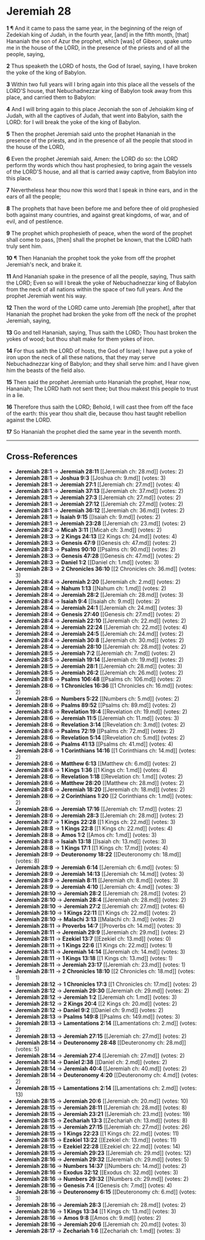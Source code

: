 # Jeremiah 28

**1** ¶ And it came to pass the same year, in the beginning of the reign of Zedekiah king of Judah, in the fourth year, [and] in the fifth month, [that] Hananiah the son of Azur the prophet, which [was] of Gibeon, spake unto me in the house of the LORD, in the presence of the priests and of all the people, saying,

**2** Thus speaketh the LORD of hosts, the God of Israel, saying, I have broken the yoke of the king of Babylon.

**3** Within two full years will I bring again into this place all the vessels of the LORD'S house, that Nebuchadnezzar king of Babylon took away from this place, and carried them to Babylon:

**4** And I will bring again to this place Jeconiah the son of Jehoiakim king of Judah, with all the captives of Judah, that went into Babylon, saith the LORD: for I will break the yoke of the king of Babylon.

**5** Then the prophet Jeremiah said unto the prophet Hananiah in the presence of the priests, and in the presence of all the people that stood in the house of the LORD,

**6** Even the prophet Jeremiah said, Amen: the LORD do so: the LORD perform thy words which thou hast prophesied, to bring again the vessels of the LORD'S house, and all that is carried away captive, from Babylon into this place.

**7** Nevertheless hear thou now this word that I speak in thine ears, and in the ears of all the people;

**8** The prophets that have been before me and before thee of old prophesied both against many countries, and against great kingdoms, of war, and of evil, and of pestilence.

**9** The prophet which prophesieth of peace, when the word of the prophet shall come to pass, [then] shall the prophet be known, that the LORD hath truly sent him.

**10** ¶ Then Hananiah the prophet took the yoke from off the prophet Jeremiah's neck, and brake it.

**11** And Hananiah spake in the presence of all the people, saying, Thus saith the LORD; Even so will I break the yoke of Nebuchadnezzar king of Babylon from the neck of all nations within the space of two full years. And the prophet Jeremiah went his way.

**12** Then the word of the LORD came unto Jeremiah [the prophet], after that Hananiah the prophet had broken the yoke from off the neck of the prophet Jeremiah, saying,

**13** Go and tell Hananiah, saying, Thus saith the LORD; Thou hast broken the yokes of wood; but thou shalt make for them yokes of iron.

**14** For thus saith the LORD of hosts, the God of Israel; I have put a yoke of iron upon the neck of all these nations, that they may serve Nebuchadnezzar king of Babylon; and they shall serve him: and I have given him the beasts of the field also.

**15** Then said the prophet Jeremiah unto Hananiah the prophet, Hear now, Hananiah; The LORD hath not sent thee; but thou makest this people to trust in a lie.

**16** Therefore thus saith the LORD; Behold, I will cast thee from off the face of the earth: this year thou shalt die, because thou hast taught rebellion against the LORD.

**17** So Hananiah the prophet died the same year in the seventh month.

---

## Cross-References

- **Jeremiah 28:1** → **Jeremiah 28:11** [[Jeremiah ch: 28.md]] (votes: 2)
- **Jeremiah 28:1** → **Joshua 9:3** [[Joshua ch: 9.md]] (votes: 3)
- **Jeremiah 28:1** → **Jeremiah 27:1** [[Jeremiah ch: 27.md]] (votes: 4)
- **Jeremiah 28:1** → **Jeremiah 37:13** [[Jeremiah ch: 37.md]] (votes: 2)
- **Jeremiah 28:1** → **Jeremiah 27:3** [[Jeremiah ch: 27.md]] (votes: 2)
- **Jeremiah 28:1** → **Jeremiah 27:12** [[Jeremiah ch: 27.md]] (votes: 2)
- **Jeremiah 28:1** → **Jeremiah 36:12** [[Jeremiah ch: 36.md]] (votes: 2)
- **Jeremiah 28:1** → **Isaiah 9:15** [[Isaiah ch: 9.md]] (votes: 2)
- **Jeremiah 28:1** → **Jeremiah 23:28** [[Jeremiah ch: 23.md]] (votes: 2)
- **Jeremiah 28:2** → **Micah 3:11** [[Micah ch: 3.md]] (votes: 2)
- **Jeremiah 28:3** → **2 Kings 24:13** [[2 Kings ch: 24.md]] (votes: 4)
- **Jeremiah 28:3** → **Genesis 47:9** [[Genesis ch: 47.md]] (votes: 2)
- **Jeremiah 28:3** → **Psalms 90:10** [[Psalms ch: 90.md]] (votes: 2)
- **Jeremiah 28:3** → **Genesis 47:28** [[Genesis ch: 47.md]] (votes: 2)
- **Jeremiah 28:3** → **Daniel 1:2** [[Daniel ch: 1.md]] (votes: 3)
- **Jeremiah 28:3** → **2 Chronicles 36:10** [[2 Chronicles ch: 36.md]] (votes: 3)
- **Jeremiah 28:4** → **Jeremiah 2:20** [[Jeremiah ch: 2.md]] (votes: 2)
- **Jeremiah 28:4** → **Nahum 1:13** [[Nahum ch: 1.md]] (votes: 2)
- **Jeremiah 28:4** → **Jeremiah 28:2** [[Jeremiah ch: 28.md]] (votes: 3)
- **Jeremiah 28:4** → **Isaiah 9:4** [[Isaiah ch: 9.md]] (votes: 2)
- **Jeremiah 28:4** → **Jeremiah 24:1** [[Jeremiah ch: 24.md]] (votes: 3)
- **Jeremiah 28:4** → **Genesis 27:40** [[Genesis ch: 27.md]] (votes: 2)
- **Jeremiah 28:4** → **Jeremiah 22:10** [[Jeremiah ch: 22.md]] (votes: 2)
- **Jeremiah 28:4** → **Jeremiah 22:24** [[Jeremiah ch: 22.md]] (votes: 4)
- **Jeremiah 28:4** → **Jeremiah 24:5** [[Jeremiah ch: 24.md]] (votes: 2)
- **Jeremiah 28:4** → **Jeremiah 30:8** [[Jeremiah ch: 30.md]] (votes: 2)
- **Jeremiah 28:4** → **Jeremiah 28:10** [[Jeremiah ch: 28.md]] (votes: 2)
- **Jeremiah 28:5** → **Jeremiah 7:2** [[Jeremiah ch: 7.md]] (votes: 2)
- **Jeremiah 28:5** → **Jeremiah 19:14** [[Jeremiah ch: 19.md]] (votes: 2)
- **Jeremiah 28:5** → **Jeremiah 28:1** [[Jeremiah ch: 28.md]] (votes: 3)
- **Jeremiah 28:5** → **Jeremiah 26:2** [[Jeremiah ch: 26.md]] (votes: 2)
- **Jeremiah 28:6** → **Psalms 106:48** [[Psalms ch: 106.md]] (votes: 2)
- **Jeremiah 28:6** → **1 Chronicles 16:36** [[1 Chronicles ch: 16.md]] (votes: 2)
- **Jeremiah 28:6** → **Numbers 5:22** [[Numbers ch: 5.md]] (votes: 2)
- **Jeremiah 28:6** → **Psalms 89:52** [[Psalms ch: 89.md]] (votes: 2)
- **Jeremiah 28:6** → **Revelation 19:4** [[Revelation ch: 19.md]] (votes: 2)
- **Jeremiah 28:6** → **Jeremiah 11:5** [[Jeremiah ch: 11.md]] (votes: 3)
- **Jeremiah 28:6** → **Revelation 3:14** [[Revelation ch: 3.md]] (votes: 2)
- **Jeremiah 28:6** → **Psalms 72:19** [[Psalms ch: 72.md]] (votes: 2)
- **Jeremiah 28:6** → **Revelation 5:14** [[Revelation ch: 5.md]] (votes: 2)
- **Jeremiah 28:6** → **Psalms 41:13** [[Psalms ch: 41.md]] (votes: 4)
- **Jeremiah 28:6** → **1 Corinthians 14:16** [[1 Corinthians ch: 14.md]] (votes: 2)
- **Jeremiah 28:6** → **Matthew 6:13** [[Matthew ch: 6.md]] (votes: 2)
- **Jeremiah 28:6** → **1 Kings 1:36** [[1 Kings ch: 1.md]] (votes: 4)
- **Jeremiah 28:6** → **Revelation 1:18** [[Revelation ch: 1.md]] (votes: 2)
- **Jeremiah 28:6** → **Matthew 28:20** [[Matthew ch: 28.md]] (votes: 2)
- **Jeremiah 28:6** → **Jeremiah 18:20** [[Jeremiah ch: 18.md]] (votes: 2)
- **Jeremiah 28:6** → **2 Corinthians 1:20** [[2 Corinthians ch: 1.md]] (votes: 2)
- **Jeremiah 28:6** → **Jeremiah 17:16** [[Jeremiah ch: 17.md]] (votes: 2)
- **Jeremiah 28:6** → **Jeremiah 28:3** [[Jeremiah ch: 28.md]] (votes: 2)
- **Jeremiah 28:7** → **1 Kings 22:28** [[1 Kings ch: 22.md]] (votes: 3)
- **Jeremiah 28:8** → **1 Kings 22:8** [[1 Kings ch: 22.md]] (votes: 4)
- **Jeremiah 28:8** → **Amos 1:2** [[Amos ch: 1.md]] (votes: 3)
- **Jeremiah 28:8** → **Isaiah 13:18** [[Isaiah ch: 13.md]] (votes: 3)
- **Jeremiah 28:8** → **1 Kings 17:1** [[1 Kings ch: 17.md]] (votes: 4)
- **Jeremiah 28:9** → **Deuteronomy 18:22** [[Deuteronomy ch: 18.md]] (votes: 8)
- **Jeremiah 28:9** → **Jeremiah 6:14** [[Jeremiah ch: 6.md]] (votes: 5)
- **Jeremiah 28:9** → **Jeremiah 14:13** [[Jeremiah ch: 14.md]] (votes: 3)
- **Jeremiah 28:9** → **Jeremiah 8:11** [[Jeremiah ch: 8.md]] (votes: 3)
- **Jeremiah 28:9** → **Jeremiah 4:10** [[Jeremiah ch: 4.md]] (votes: 3)
- **Jeremiah 28:10** → **Jeremiah 28:2** [[Jeremiah ch: 28.md]] (votes: 2)
- **Jeremiah 28:10** → **Jeremiah 28:4** [[Jeremiah ch: 28.md]] (votes: 2)
- **Jeremiah 28:10** → **Jeremiah 27:2** [[Jeremiah ch: 27.md]] (votes: 6)
- **Jeremiah 28:10** → **1 Kings 22:11** [[1 Kings ch: 22.md]] (votes: 2)
- **Jeremiah 28:10** → **Malachi 3:13** [[Malachi ch: 3.md]] (votes: 2)
- **Jeremiah 28:11** → **Proverbs 14:7** [[Proverbs ch: 14.md]] (votes: 3)
- **Jeremiah 28:11** → **Jeremiah 29:9** [[Jeremiah ch: 29.md]] (votes: 2)
- **Jeremiah 28:11** → **Ezekiel 13:7** [[Ezekiel ch: 13.md]] (votes: 0)
- **Jeremiah 28:11** → **1 Kings 22:6** [[1 Kings ch: 22.md]] (votes: 1)
- **Jeremiah 28:11** → **Jeremiah 14:14** [[Jeremiah ch: 14.md]] (votes: 3)
- **Jeremiah 28:11** → **1 Kings 13:18** [[1 Kings ch: 13.md]] (votes: 1)
- **Jeremiah 28:11** → **Jeremiah 23:17** [[Jeremiah ch: 23.md]] (votes: 1)
- **Jeremiah 28:11** → **2 Chronicles 18:10** [[2 Chronicles ch: 18.md]] (votes: 1)
- **Jeremiah 28:12** → **1 Chronicles 17:3** [[1 Chronicles ch: 17.md]] (votes: 2)
- **Jeremiah 28:12** → **Jeremiah 29:30** [[Jeremiah ch: 29.md]] (votes: 2)
- **Jeremiah 28:12** → **Jeremiah 1:2** [[Jeremiah ch: 1.md]] (votes: 3)
- **Jeremiah 28:12** → **2 Kings 20:4** [[2 Kings ch: 20.md]] (votes: 2)
- **Jeremiah 28:12** → **Daniel 9:2** [[Daniel ch: 9.md]] (votes: 2)
- **Jeremiah 28:13** → **Psalms 149:8** [[Psalms ch: 149.md]] (votes: 3)
- **Jeremiah 28:13** → **Lamentations 2:14** [[Lamentations ch: 2.md]] (votes: 2)
- **Jeremiah 28:13** → **Jeremiah 27:15** [[Jeremiah ch: 27.md]] (votes: 2)
- **Jeremiah 28:14** → **Deuteronomy 28:48** [[Deuteronomy ch: 28.md]] (votes: 5)
- **Jeremiah 28:14** → **Jeremiah 27:4** [[Jeremiah ch: 27.md]] (votes: 2)
- **Jeremiah 28:14** → **Daniel 2:38** [[Daniel ch: 2.md]] (votes: 2)
- **Jeremiah 28:14** → **Jeremiah 40:4** [[Jeremiah ch: 40.md]] (votes: 2)
- **Jeremiah 28:14** → **Deuteronomy 4:20** [[Deuteronomy ch: 4.md]] (votes: 2)
- **Jeremiah 28:15** → **Lamentations 2:14** [[Lamentations ch: 2.md]] (votes: 13)
- **Jeremiah 28:15** → **Jeremiah 20:6** [[Jeremiah ch: 20.md]] (votes: 10)
- **Jeremiah 28:15** → **Jeremiah 28:11** [[Jeremiah ch: 28.md]] (votes: 8)
- **Jeremiah 28:15** → **Jeremiah 23:21** [[Jeremiah ch: 23.md]] (votes: 19)
- **Jeremiah 28:15** → **Zechariah 13:3** [[Zechariah ch: 13.md]] (votes: 8)
- **Jeremiah 28:15** → **Jeremiah 27:15** [[Jeremiah ch: 27.md]] (votes: 26)
- **Jeremiah 28:15** → **1 Kings 22:23** [[1 Kings ch: 22.md]] (votes: 11)
- **Jeremiah 28:15** → **Ezekiel 13:22** [[Ezekiel ch: 13.md]] (votes: 11)
- **Jeremiah 28:15** → **Ezekiel 22:28** [[Ezekiel ch: 22.md]] (votes: 14)
- **Jeremiah 28:15** → **Jeremiah 29:23** [[Jeremiah ch: 29.md]] (votes: 12)
- **Jeremiah 28:16** → **Jeremiah 29:32** [[Jeremiah ch: 29.md]] (votes: 5)
- **Jeremiah 28:16** → **Numbers 14:37** [[Numbers ch: 14.md]] (votes: 2)
- **Jeremiah 28:16** → **Exodus 32:12** [[Exodus ch: 32.md]] (votes: 3)
- **Jeremiah 28:16** → **Numbers 29:32** [[Numbers ch: 29.md]] (votes: 2)
- **Jeremiah 28:16** → **Genesis 7:4** [[Genesis ch: 7.md]] (votes: 4)
- **Jeremiah 28:16** → **Deuteronomy 6:15** [[Deuteronomy ch: 6.md]] (votes: 3)
- **Jeremiah 28:16** → **Jeremiah 28:3** [[Jeremiah ch: 28.md]] (votes: 2)
- **Jeremiah 28:16** → **1 Kings 13:34** [[1 Kings ch: 13.md]] (votes: 3)
- **Jeremiah 28:16** → **Amos 9:8** [[Amos ch: 9.md]] (votes: 2)
- **Jeremiah 28:16** → **Jeremiah 20:6** [[Jeremiah ch: 20.md]] (votes: 3)
- **Jeremiah 28:17** → **Zechariah 1:6** [[Zechariah ch: 1.md]] (votes: 3)
